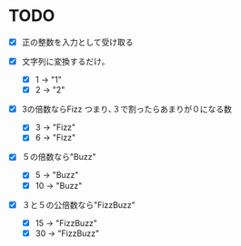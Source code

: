 TODO
==================
-[x] 正の整数を入力として受け取る

-[x] 文字列に変換するだけ｡
    -[x] 1 -> "1"
    -[x] 2 -> "2"

-[x] 3の倍数ならFizz
つまり､３で割ったらあまりが０になる数
    -[x] 3 -> "Fizz"
    -[x] 6 -> "Fizz"

-[x] ５の倍数なら"Buzz"
    -[x] 5 -> "Buzz"
    -[x] 10 -> "Buzz"

-[x] ３と５の公倍数なら"FizzBuzz" 
    -[x] 15 -> "FizzBuzz"
    -[x] 30 -> "FizzBuzz"